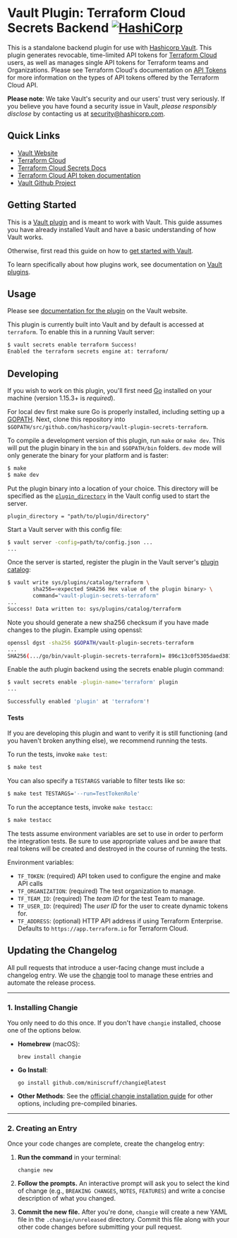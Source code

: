 # Vault Plugin: Terraform Cloud Secrets Backend [![HashiCorp](https://circleci.com/gh/hashicorp/vault-plugin-secrets-terraform.svg?style=svg)](https://circleci.com/gh/hashicorp/vault-plugin-secrets-terraform)

This is a standalone backend plugin for use with [Hashicorp
Vault](https://www.github.com/hashicorp/vault). This plugin generates revocable,
time-limited API tokens for [Terraform Cloud](https://www.terraform.io/cloud) users, as well as manages single API
tokens for Terraform teams and Organizations. Please see Terraform Cloud's
documentation on [API
Tokens](https://www.terraform.io/docs/cloud/users-teams-organizations/api-tokens.html)
for more information on the types of API tokens offered by the Terraform Cloud
  API.

**Please note**: We take Vault's security and our users' trust very seriously.
If you believe you have found a security issue in Vault, _please responsibly
disclose_ by contacting us at
[security@hashicorp.com](mailto:security@hashicorp.com).

## Quick Links
- [Vault Website](https://www.vaultproject.io)
- [Terraform Cloud](https://www.terraform.io/cloud)
- [Terraform Cloud Secrets
  Docs](https://developer.hashicorp.com/vault/docs/secrets/terraform)
- [Terraform Cloud API token
  documentation](https://www.terraform.io/docs/cloud/users-teams-organizations/api-tokens.html)
- [Vault Github Project](https://www.github.com/hashicorp/vault)

## Getting Started

This is a [Vault
plugin](https://developer.hashicorp.com/vault/docs/plugins) and is meant to
work with Vault. This guide assumes you have already installed Vault and have a
basic understanding of how Vault works.

Otherwise, first read this guide on how to [get started with
Vault](https://developer.hashicorp.com/vault/tutorials/getting-started/getting-started-install).

To learn specifically about how plugins work, see documentation on [Vault
plugins](https://developer.hashicorp.com/vault/docs/plugins).

## Usage

Please see [documentation for the
plugin](https://developer.hashicorp.com/vault/docs/secrets/terraform) on the
Vault website.

This plugin is currently built into Vault and by default is accessed at
`terraform`. To enable this in a running Vault server:

```sh 
$ vault secrets enable terraform Success! 
Enabled the terraform secrets engine at: terraform/ 
```


## Developing

If you wish to work on this plugin, you'll first need
[Go](https://www.golang.org) installed on your machine
(version 1.15.3+ is *required*).

For local dev first make sure Go is properly installed, including
setting up a [GOPATH](https://golang.org/doc/code.html#GOPATH).
Next, clone this repository into
`$GOPATH/src/github.com/hashicorp/vault-plugin-secrets-terraform`.

To compile a development version of this plugin, run `make` or `make dev`.
This will put the plugin binary in the `bin` and `$GOPATH/bin` folders. `dev`
mode will only generate the binary for your platform and is faster:

```sh
$ make
$ make dev
```

Put the plugin binary into a location of your choice. This directory will be
specified as the
[`plugin_directory`](https://developer.hashicorp.com/vault/docs/configuration#plugin_directory)
in the Vault config used to start the server.

```hcl
plugin_directory = "path/to/plugin/directory"
```

Start a Vault server with this config file:
```sh
$ vault server -config=path/to/config.json ...
...
```

Once the server is started, register the plugin in the Vault server's [plugin
catalog](https://developer.hashicorp.com/vault/docs/plugins/plugin-architecture#plugin-catalog):

```sh
$ vault write sys/plugins/catalog/terraform \
        sha256=<expected SHA256 Hex value of the plugin binary> \
        command="vault-plugin-secrets-terraform"
...
Success! Data written to: sys/plugins/catalog/terraform
```

Note you should generate a new sha256 checksum if you have made changes
to the plugin. Example using openssl:

```sh
openssl dgst -sha256 $GOPATH/vault-plugin-secrets-terraform
...
SHA256(.../go/bin/vault-plugin-secrets-terraform)= 896c13c0f5305daed381952a128322e02bc28a57d0c862a78cbc2ea66e8c6fa1
```

Enable the auth plugin backend using the secrets enable plugin command:

```sh
$ vault secrets enable -plugin-name='terraform' plugin
...

Successfully enabled 'plugin' at 'terraform'!
```

#### Tests

If you are developing this plugin and want to verify it is still
functioning (and you haven't broken anything else), we recommend
running the tests.

To run the tests, invoke `make test`:

```sh
$ make test
```

You can also specify a `TESTARGS` variable to filter tests like so:

```sh
$ make test TESTARGS='--run=TestTokenRole'
```

To run the acceptance tests, invoke `make testacc`:

```sh
$ make testacc
```

The tests assume environment variables are set to use in order to perform the
integration tests. Be sure to use appropriate values and be aware that real
tokens will be created and destroyed in the course of running the tests.

Environment variables:

- `TF_TOKEN`: (required) API token used to configure the engine and make API calls
- `TF_ORGANIZATION`: (required) The test organization to manage.
- `TF_TEAM_ID`: (required) The *team ID* for the test Team to manage.
- `TF_USER_ID`: (required) The *user ID* for the user to create dynamic tokens for.
- `TF_ADDRESS`: (optional) HTTP API address if using Terraform Enterprise.
  Defaults to `https://app.terraform.io` for Terraform Cloud.

## Updating the Changelog

All pull requests that introduce a user-facing change must include a changelog
entry. We use the [changie](https://changie.dev/) tool to manage these entries
and automate the release process.

---
### 1. Installing Changie

You only need to do this once. If you don't have `changie` installed, choose one of the options below.

* **Homebrew** (macOS):
    ```shell
    brew install changie
    ```
* **Go Install**:
    ```shell
    go install github.com/miniscruff/changie@latest
    ```
* **Other Methods**:
  See the [official changie installation guide](https://changie.dev/guide/installation/) for other options, including pre-compiled binaries.

---
### 2. Creating an Entry

Once your code changes are complete, create the changelog entry:

1.  **Run the command** in your terminal:
    ```shell
    changie new
    ```
2.  **Follow the prompts.** An interactive prompt will ask you to select the
    kind of change (e.g., `BREAKING CHANGES`, `NOTES`, `FEATURES`) and write a concise description of
    what you changed.

3.  **Commit the new file.** After you're done, `changie` will create a new
    YAML file in the `.changie/unreleased` directory. Commit this file along with your other
    code changes before submitting your pull request.
